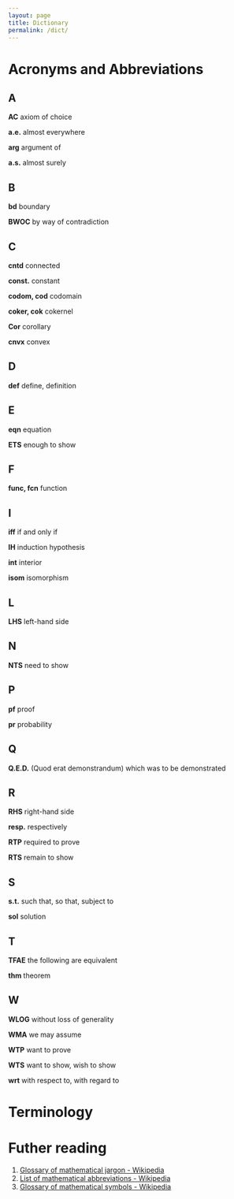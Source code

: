 ```yaml
---
layout: page
title: Dictionary
permalink: /dict/
---
```

# Acronyms and Abbreviations

## A

**AC**
axiom of choice

**a.e.**
almost everywhere

**arg**
argument of

**a.s.**
almost surely

## B

**bd**
boundary

**BWOC**
by way of contradiction

## C

**cntd**
connected

**const.**
constant

**codom, cod**
codomain

**coker, cok**
cokernel

**Cor**
corollary

**cnvx**
convex

## D

**def**
define, definition

## E

**eqn**
equation

**ETS**
enough to show

## F

**func, fcn**
function


## I

**iff**
if and only if

**IH**
induction hypothesis

**int**
interior

**isom**
isomorphism

## L

**LHS**
left-hand side

## N

**NTS**
need to show

## P

**pf**
proof

**pr**
probability

## Q

**Q.E.D.**
(Quod erat demonstrandum)
which was to be demonstrated

## R

**RHS**
right-hand side

**resp.**
respectively

**RTP**
required to prove

**RTS**
remain to show

## S

**s.t.**
such that, so that, subject to

**sol**
solution

## T

**TFAE**
the following are equivalent

**thm**
theorem

## W

**WLOG**
without loss of generality

**WMA**
we may assume

**WTP**
want to prove

**WTS**
want to show, wish to show

**wrt**
with respect to, with regard to

# Terminology




# Futher reading

1. [Glossary of mathematical jargon - Wikipedia](https://en.wikipedia.org/wiki/Glossary_of_mathematical_jargon)
1. [List of mathematical abbreviations - Wikipedia](https://en.wikipedia.org/wiki/List_of_mathematical_abbreviations)
1. [Glossary of mathematical symbols - Wikipedia](https://en.wikipedia.org/wiki/Glossary_of_mathematical_symbols)